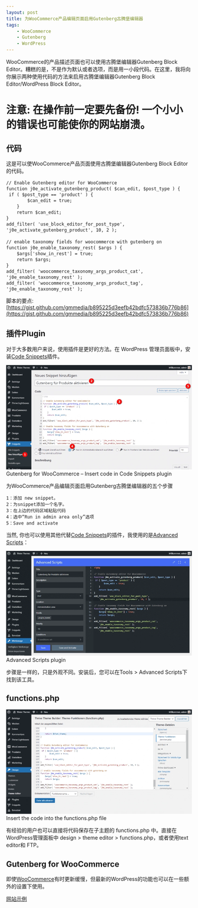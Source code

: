 ```yaml
---
layout: post
title: 为WooCommerce产品编辑页面启用Gutenberg古腾堡编辑器
tags:
    - WooCommerce
    - Gutenberg
    - WordPress
---
```

WooCommerce的产品描述页面也可以使用古腾堡编辑器Gutenberg Block Editor。糟糕的是，不是作为默认或者选项，而是用一小段代码。在这里，我将向你展示两种使用代码的方法来启用古腾堡编辑器Gutenberg Block Editor/WordPress Block Editor。

# 注意: 在操作前一定要先备份! 一个小小的错误也可能使你的网站崩溃。

## 代码

这是可以使WooCommerce产品页面使用古腾堡编辑器Gutenberg Block Editor的代码。

    // Enable Gutenberg editor for WooCommerce
    function j0e_activate_gutenberg_product( $can_edit, $post_type ) {
     if ( $post_type == 'product' ) {
            $can_edit = true;
        }
        return $can_edit;
    }
    add_filter( 'use_block_editor_for_post_type', 'j0e_activate_gutenberg_product', 10, 2 );

    // enable taxonomy fields for woocommerce with gutenberg on
    function j0e_enable_taxonomy_rest( $args ) {
        $args['show_in_rest'] = true;
        return $args;
    }
    add_filter( 'woocommerce_taxonomy_args_product_cat', 'j0e_enable_taxonomy_rest' );
    add_filter( 'woocommerce_taxonomy_args_product_tag', 'j0e_enable_taxonomy_rest' );
    
脚本的要点: [https://gist.github.com/gmmedia/b895225d3eefb42bdfc573836b776b86](https://gist.github.com/gmmedia/b895225d3eefb42bdfc573836b776b86)

## 插件Plugin

对于大多数用户来说，使用插件是更好的方法。在 WordPress 管理员面板中，安装[Code Snippets](https://de.wordpress.org/plugins/code-snippets/)插件。

![Code Snippets](https://github.com/huijingfei/huijingfei.github.io/blob/master/images/code-snippets.webp?raw=true)
Gutenberg for WooCommerce – Insert code in Code Snippets plugin

为WooCommerce产品编辑页面启用Gutenberg古腾堡编辑器的五个步骤

    1：添加 new snippet。
    2：为snippet添加一个名字。
    3：在上边的代码区域粘贴代码
    4：选中“Run in admin area only”选项
    5：Save and activate

当然, 你也可以使用其他代替[Code Snippets](https://de.wordpress.org/plugins/code-snippets/)的插件，我使用的是[Advanced Scripts](https://bloggerpilot.com/tipp/advancedscripts)：

![Advanced Scripts](https://github.com/huijingfei/huijingfei.github.io/blob/master/images/advanced-scripts.webp?raw=true)
Advanced Scripts plugin

步骤是一样的，只是外观不同。安装后，您可以在Tools > Advanced Scripts下找到该工具。

## functions.php


![functions.php](https://github.com/huijingfei/huijingfei.github.io/blob/master/images/functions.webp?raw=true)
Insert the code into the functions.php file

有经验的用户也可以直接将代码保存在子主题的 functions.php 中。直接在WordPress管理面板中 design > theme editor > functions.php，或者使用text editor和 FTP。

## Gutenberg for WooCommerce

即使[WooCommerce](https://bloggerpilot.com/en/tag/woocommerce/)有时更新缓慢，但最新的WordPress的功能也可以在一些额外的设置下使用。

[网站示例](https://tibetmag.com/)
